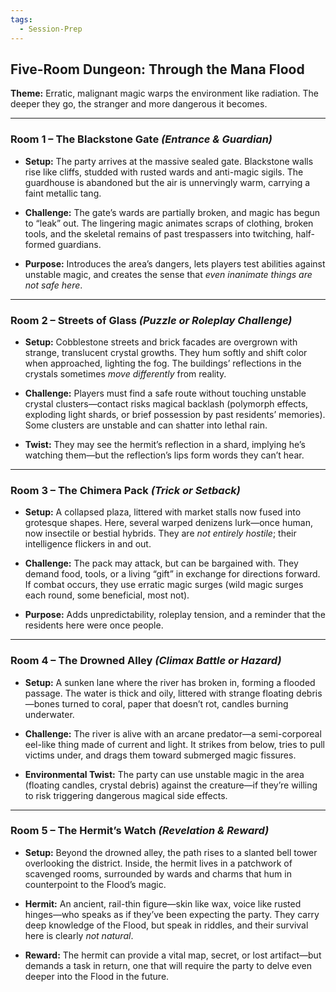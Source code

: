 ```yaml
---
tags:
  - Session-Prep
---
```

## **Five-Room Dungeon: Through the Mana Flood**

**Theme:** Erratic, malignant magic warps the environment like radiation. The deeper they go, the stranger and more dangerous it becomes.

---

### **Room 1 – The Blackstone Gate** _(Entrance & Guardian)_

- **Setup:** The party arrives at the massive sealed gate. Blackstone walls rise like cliffs, studded with rusted wards and anti-magic sigils. The guardhouse is abandoned but the air is unnervingly warm, carrying a faint metallic tang.
    
- **Challenge:** The gate’s wards are partially broken, and magic has begun to “leak” out. The lingering magic animates scraps of clothing, broken tools, and the skeletal remains of past trespassers into twitching, half-formed guardians.
    
- **Purpose:** Introduces the area’s dangers, lets players test abilities against unstable magic, and creates the sense that _even inanimate things are not safe here_.
    

---

### **Room 2 – Streets of Glass** _(Puzzle or Roleplay Challenge)_

- **Setup:** Cobblestone streets and brick facades are overgrown with strange, translucent crystal growths. They hum softly and shift color when approached, lighting the fog. The buildings’ reflections in the crystals sometimes _move differently_ from reality.
    
- **Challenge:** Players must find a safe route without touching unstable crystal clusters—contact risks magical backlash (polymorph effects, exploding light shards, or brief possession by past residents’ memories). Some clusters are unstable and can shatter into lethal rain.
    
- **Twist:** They may see the hermit’s reflection in a shard, implying he’s watching them—but the reflection’s lips form words they can’t hear.
    

---

### **Room 3 – The Chimera Pack** _(Trick or Setback)_

- **Setup:** A collapsed plaza, littered with market stalls now fused into grotesque shapes. Here, several warped denizens lurk—once human, now insectile or bestial hybrids. They are _not entirely hostile_; their intelligence flickers in and out.
    
- **Challenge:** The pack may attack, but can be bargained with. They demand food, tools, or a living “gift” in exchange for directions forward. If combat occurs, they use erratic magic surges (wild magic surges each round, some beneficial, most not).
    
- **Purpose:** Adds unpredictability, roleplay tension, and a reminder that the residents here were once people.
    

---

### **Room 4 – The Drowned Alley** _(Climax Battle or Hazard)_

- **Setup:** A sunken lane where the river has broken in, forming a flooded passage. The water is thick and oily, littered with strange floating debris—bones turned to coral, paper that doesn’t rot, candles burning underwater.
    
- **Challenge:** The river is alive with an arcane predator—a semi-corporeal eel-like thing made of current and light. It strikes from below, tries to pull victims under, and drags them toward submerged magic fissures.
    
- **Environmental Twist:** The party can use unstable magic in the area (floating candles, crystal debris) against the creature—if they’re willing to risk triggering dangerous magical side effects.
    

---

### **Room 5 – The Hermit’s Watch** _(Revelation & Reward)_

- **Setup:** Beyond the drowned alley, the path rises to a slanted bell tower overlooking the district. Inside, the hermit lives in a patchwork of scavenged rooms, surrounded by wards and charms that hum in counterpoint to the Flood’s magic.
    
- **Hermit:** An ancient, rail-thin figure—skin like wax, voice like rusted hinges—who speaks as if they’ve been expecting the party. They carry deep knowledge of the Flood, but speak in riddles, and their survival here is clearly _not natural_.
    
- **Reward:** The hermit can provide a vital map, secret, or lost artifact—but demands a task in return, one that will require the party to delve even deeper into the Flood in the future.